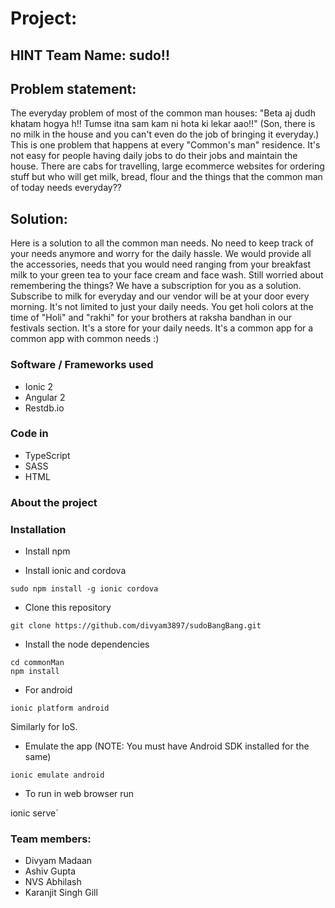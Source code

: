 # Project:

## HINT Team Name: sudo!!

## Problem statement:
The everyday problem of most of the common man houses: "Beta aj dudh khatam hogya h!! Tumse itna sam kam ni hota ki lekar aao!!" (Son, there is no milk in the house and you can't even do the job of bringing it everyday.) This is one problem that happens at every "Common's man" residence. It's not easy for people having daily jobs to do their jobs and maintain the house. There are cabs for travelling, large ecommerce websites for ordering stuff but who will get milk, bread, flour and the things that the common man of today needs everyday??

## Solution:
Here is a solution to all the common man needs. No need to keep track of your needs anymore and worry for the daily hassle.
We would provide all the accessories, needs that you would need ranging from your breakfast milk to your green tea to your face cream and face wash. Still worried about remembering the things? We have a subscription for you as a solution. Subscribe to milk for everyday and our vendor will be at your door every morning. It's not limited to just your daily needs. You get holi colors at the time of "Holi" and "rakhi" for your brothers at raksha bandhan in our festivals section. 
It's a store for your daily needs. It's a common app for a common app with common needs :)

### Software / Frameworks used
* Ionic 2
* Angular 2
* Restdb.io

### Code in
* TypeScript
* SASS
* HTML

### About the project

### Installation
* Install npm

* Install ionic and cordova

`sudo npm install -g ionic cordova`

* Clone this repository

`git clone https://github.com/divyam3897/sudoBangBang.git`

* Install the node dependencies

```
cd commonMan
npm install
```

* For android 

`ionic platform android`

Similarly for IoS.

* Emulate the app (NOTE: You must have Android SDK installed for the same)

`ionic emulate android` 
 
* To run in web browser run

ionic serve`

### Team members:
* Divyam Madaan  
* Ashiv Gupta  
* NVS Abhilash  
* Karanjit Singh Gill

